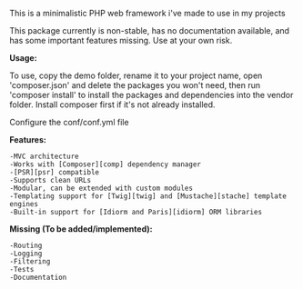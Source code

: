 This is a minimalistic PHP web framework i've made to use in my projects

This package currently is non-stable, has no documentation available,
and has some important features missing. Use at your own risk.

__Usage:__

To use, copy the demo folder, rename it to your project name,
open 'composer.json' and delete the packages you won't need, then run 'composer install'
to install the packages and dependencies into the vendor folder. Install
composer first if it's not already installed.

Configure the conf/conf.yml file


__Features:__

    -MVC architecture
    -Works with [Composer][comp] dependency manager
    -[PSR][psr] compatible
    -Supports clean URLs
    -Modular, can be extended with custom modules
    -Templating support for [Twig][twig] and [Mustache][stache] template engines
    -Built-in support for [Idiorm and Paris][idiorm] ORM libraries


__Missing (To be added/implemented):__

    -Routing
    -Logging
    -Filtering
    -Tests
    -Documentation


[comp]: http://getcomposer.org/
[psr]: https://github.com/php-fig/fig-standards/
[twig]: http://twig.sensiolabs.org/
[stache]: http://mustache.github.io/
[idiorm]: http://j4mie.github.io/idiormandparis/
